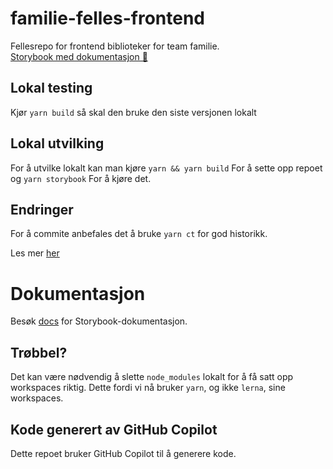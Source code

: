 # familie-felles-frontend

Fellesrepo for frontend biblioteker for team familie.\
[Storybook med dokumentasjon 📖](https://navikt.github.io/familie-felles-frontend)

## Lokal testing
Kjør `yarn build` så skal den bruke den siste versjonen lokalt

## Lokal utvilking
For å utvilke lokalt kan man kjøre
`yarn && yarn build`
For å sette opp repoet og
`yarn storybook`
For å kjøre det.

## Endringer
For å commite anbefales det å bruke `yarn ct` for god historikk.

Les mer [her](packages/introduksjon.stories.mdx)


# Dokumentasjon
Besøk [docs](https://navikt.github.io/familie-felles-frontend) for Storybook-dokumentasjon.

## Trøbbel?
Det kan være nødvendig å slette `node_modules` lokalt for å få satt opp workspaces riktig.
Dette fordi vi nå bruker `yarn`, og ikke `lerna`, sine workspaces.

## Kode generert av GitHub Copilot

Dette repoet bruker GitHub Copilot til å generere kode.
